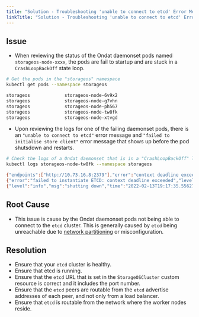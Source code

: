 ```yaml
---
title: "Solution - Troubleshooting 'unable to connect to etcd' Error Message"
linkTitle: "Solution - Troubleshooting 'unable to connect to etcd' Error Message"
---
```


## Issue

- When reviewing the status of the Ondat daemonset pods named `storageos-node-xxxx`, the pods are fail to startup and are stuck in a `CrashLoopBackOff` state loop.

```bash
# Get the pods in the "storageos" namespace
kubectl get pods --namespace storageos

storageos             storageos-node-6v9x2                               3/3     Running            2 (16s ago)   55s
storageos             storageos-node-g7vhn                               2/3     CrashLoopBackOff   1 (14s ago)   55s
storageos             storageos-node-ph567                               3/3     Running            2 (17s ago)   55s
storageos             storageos-node-tw8fk                               2/3     CrashLoopBackOff   1 (12s ago)   55s
storageos             storageos-node-xtvgd                               3/3     Running            2 (12s ago)   55s
```

- Upon reviewing the logs for one of the failing daemonset pods, there is an `"unable to connect to etcd"` error message and `"failed to initialise store client"` error message that shows up before the pod shutsdown and restarts.

```bash
# Check the logs of a Ondat daemonset that is in a "CrashLoopBackOff" loop.
kubectl logs storageos-node-tw8fk --namespace storageos

{"endpoints":["http://10.73.16.8:2379"],"error":"context deadline exceeded","level":"error","msg":"unable to connect to etcd","store":"etcd","time":"2022-02-13T19:17:35.556128015Z"}
{"error":"failed to instantiate ETCD: context deadline exceeded","level":"error","msg":"failed to initialise store client","time":"2022-02-13T19:17:35.55625352Z"}
{"level":"info","msg":"shutting down","time":"2022-02-13T19:17:35.556274893Z"}
```

## Root Cause

- This issue is cause by the Ondat daemonset pods not being able to connect to the `etcd` cluster. This is generally caused by `etcd`  being unreachable due to [network partitioning](https://en.wikipedia.org/wiki/Network_partition) or misconfiguration.

## Resolution

- Ensure that your `etcd` cluster is healthy.
- Ensure that etcd is running.
- Ensure that the `etcd` URL that is set in the `StorageOSCluster` custom resource is correct and it includes the port number.
- Ensure that the `etcd` peers are routable from the `etcd` advertise addresses of each peer, and not only from a load balancer.
- Ensure that `etcd`  is routable from the network where the worker nodes reside.
